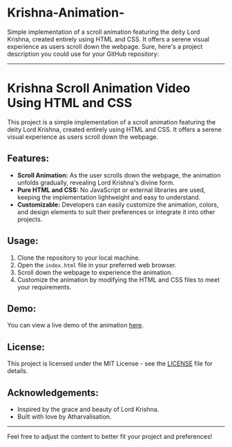 # Krishna-Animation-
Simple implementation of a scroll animation featuring the deity Lord Krishna, created entirely using HTML and CSS. It offers a serene visual experience as users scroll down the webpage.
Sure, here's a project description you could use for your GitHub repository:

---

# Krishna Scroll Animation Video Using HTML and CSS

This project is a simple implementation of a scroll animation featuring the deity Lord Krishna, created entirely using HTML and CSS. It offers a serene visual experience as users scroll down the webpage.

## Features:
- **Scroll Animation:** As the user scrolls down the webpage, the animation unfolds gradually, revealing Lord Krishna's divine form.
- **Pure HTML and CSS:** No JavaScript or external libraries are used, keeping the implementation lightweight and easy to understand.
- **Customizable:** Developers can easily customize the animation, colors, and design elements to suit their preferences or integrate it into other projects.

## Usage:
1. Clone the repository to your local machine.
2. Open the `index.html` file in your preferred web browser.
3. Scroll down the webpage to experience the animation.
4. Customize the animation by modifying the HTML and CSS files to meet your requirements.

## Demo:
You can view a live demo of the animation [here](#).

## License:
This project is licensed under the MIT License - see the [LICENSE](LICENSE) file for details.

## Acknowledgements:
- Inspired by the grace and beauty of Lord Krishna.
- Built with love by Atharvalisation.

---

Feel free to adjust the content to better fit your project and preferences!
